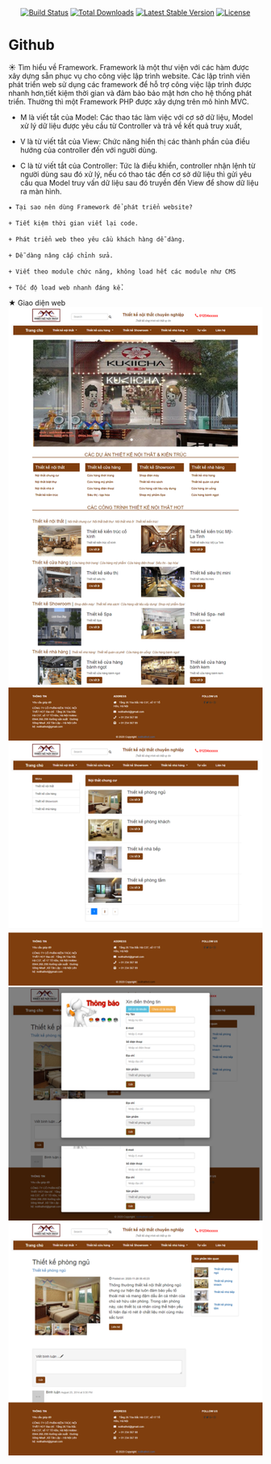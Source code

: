
<p align="center">
<a href="https://travis-ci.org/laravel/framework"><img src="https://travis-ci.org/laravel/framework.svg" alt="Build Status"></a>
<a href="https://packagist.org/packages/laravel/framework"><img src="https://poser.pugx.org/laravel/framework/d/total.svg" alt="Total Downloads"></a>
<a href="https://packagist.org/packages/laravel/framework"><img src="https://poser.pugx.org/laravel/framework/v/stable.svg" alt="Latest Stable Version"></a>
<a href="https://packagist.org/packages/laravel/framework"><img src="https://poser.pugx.org/laravel/framework/license.svg" alt="License"></a>
</p>

# Github 

☀ Tìm hiểu về Framework.
Framework là một thư viện với các hàm được xây dựng sẵn phục vụ cho công việc lập trình website. Các lập trình viên phát triển web  sử dụng các framework để hỗ trợ công việc lập trình được nhanh hơn,tiết kiệm thời gian và đảm bảo bảo mật hơn cho hệ thống phát triển. Thường thì một Framework PHP được xây dựng trên mô hình MVC.

+ M là viết tắt của Model: Các thao tác làm việc với cơ sở dữ liệu, Model xử lý dữ liệu được yêu cầu từ Controller và trả về kết quả truy xuất,

+ V là từ viết tắt của View: Chức năng hiển thị các thành phần của điều hướng của controller đến với người dùng.

+ C là từ viết tắt của Controller: Tức là điều khiển, controller nhận lệnh từ người dùng sau đó xử lý, nếu có thao tác đến cơ sở dữ liệu thì gửi yêu cầu qua Model truy vấn dữ liệu sau đó truyền đến View để show dữ liệu ra màn hình.
```
★ Tại sao nên dùng Framework để phát triển website?

+ Tiết kiệm thời gian viết lại code.

+ Phát triển web theo yêu cầu khách hàng dễ dàng.

+ Dễ dàng nâng cấp chỉnh sửa.

+ Viết theo module chức năng, không load hết các module như CMS

+ Tốc độ load web nhanh đáng kể.

```
★ Giao diện web
![Alt text](https://github.com/tranthe123/Assignment_TranVanThe/blob/master/public/admin_asset/img/Giaodientrangchu.png?raw=true)
![Alt text](https://github.com/tranthe123/Assignment_TranVanThe/blob/master/public/admin_asset/img/giaodiensp.png)
![Alt text](https://github.com/tranthe123/Assignment_TranVanThe/blob/master/public/admin_asset/img/ctsp.png)
![Alt text](https://github.com/tranthe123/Assignment_TranVanThe/blob/master/public/admin_asset/img/dathang.png)

```



